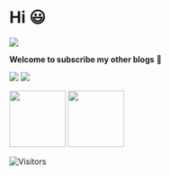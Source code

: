 # Hi 😃 

<img src="https://readme-typing-svg.herokuapp.com/?lines=Welcome%20to%20my%20GitHub!;Welcome%20visitors!&font=Roboto" />

**Welcome to subscribe my other blogs** 🌟
<p>
<a href="https://blog.csdn.net/qq_45776432"><img src="https://img.shields.io/static/v1?label=Blog1&message=CSDN&color=red"/></a>
<a href="https://juejin.cn/user/1416638117190264"><img src="https://img.shields.io/static/v1?label=Blog2&message=juejin&color=cyan"/></a>
</p>

<img src="https://github-readme-stats.vercel.app/api?username=ALEEEHU&count_private=true&show_icons=true&layout=compact&hide=prs&hide_title=true" height="100"> <img src="https://github-readme-stats.vercel.app/api/top-langs/?username=ALEEEHU&layout=compact&hide_title=true&langs_count=4" height="100">

![Visitors](https://visitor-badge.laobi.icu/badge?page_id=ALEEEHU)




